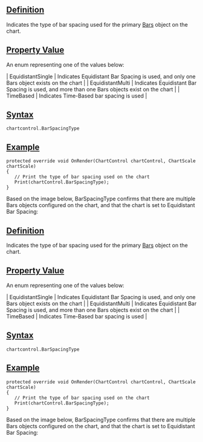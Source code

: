 ## [Definition](https://developer.ninjatrader.com/docs/desktop/barspacingtype\#definition)

Indicates the type of bar spacing used for the primary [Bars](https://developer.ninjatrader.com/docs/desktop/bars) object on the chart.

## [Property Value](https://developer.ninjatrader.com/docs/desktop/barspacingtype\#property-value)

An enum representing one of the values below:

| EquidistantSingle | Indicates Equidistant Bar Spacing is used, and only one Bars object exists on the chart |
| EquidistantMulti | Indicates Equidistant Bar Spacing is used, and more than one Bars objects exist on the chart |
| TimeBased | Indicates Time-Based bar spacing is used |

## [Syntax](https://developer.ninjatrader.com/docs/desktop/barspacingtype\#syntax)

`chartcontrol.BarSpacingType`

## [Example](https://developer.ninjatrader.com/docs/desktop/barspacingtype\#example)

```jsx-150469391 csharp
protected override void OnRender(ChartControl chartControl, ChartScale chartScale)
{
   // Print the type of bar spacing used on the chart
   Print(chartControl.BarSpacingType);
}

```

Based on the image below, BarSpacingType confirms that there are multiple Bars objects configured on the chart, and that the chart is set to Equidistant Bar Spacing:

## [Definition](https://developer.ninjatrader.com/docs/desktop/barspacingtype\#definition)

Indicates the type of bar spacing used for the primary [Bars](https://developer.ninjatrader.com/docs/desktop/bars) object on the chart.

## [Property Value](https://developer.ninjatrader.com/docs/desktop/barspacingtype\#property-value)

An enum representing one of the values below:

| EquidistantSingle | Indicates Equidistant Bar Spacing is used, and only one Bars object exists on the chart |
| EquidistantMulti | Indicates Equidistant Bar Spacing is used, and more than one Bars objects exist on the chart |
| TimeBased | Indicates Time-Based bar spacing is used |

## [Syntax](https://developer.ninjatrader.com/docs/desktop/barspacingtype\#syntax)

`chartcontrol.BarSpacingType`

## [Example](https://developer.ninjatrader.com/docs/desktop/barspacingtype\#example)

```jsx-150469391 csharp
protected override void OnRender(ChartControl chartControl, ChartScale chartScale)
{
   // Print the type of bar spacing used on the chart
   Print(chartControl.BarSpacingType);
}

```

Based on the image below, BarSpacingType confirms that there are multiple Bars objects configured on the chart, and that the chart is set to Equidistant Bar Spacing:
